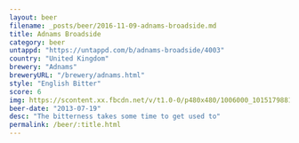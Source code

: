 ```yaml
---
layout: beer
filename: _posts/beer/2016-11-09-adnams-broadside.md
title: Adnams Broadside
category: beer
untappd: "https://untappd.com/b/adnams-broadside/4003"
country: "United Kingdom"
brewery: "Adnams"
breweryURL: "/brewery/adnams.html"
style: "English Bitter"
score: 6
img: https://scontent.xx.fbcdn.net/v/t1.0-0/p480x480/1006000_10151798819328745_2080424026_n.jpg?_nc_cat=104&_nc_ht=scontent.xx&oh=a219570537e9eb9003d9eae6ab0dfd4c&oe=5C7DB7E6
beer-date: "2013-07-19"
desc: "The bitterness takes some time to get used to"
permalink: /beer/:title.html
---
```

